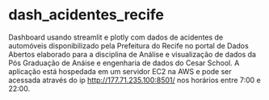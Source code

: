 # dash_acidentes_recife
Dashboard usando streamlit e plotly com dados de acidentes de automóveis disponibilizado pela Prefeitura do Recife no portal de Dados Abertos elaborado para a disciplina de Análise e visualização de dados da Pós Graduação de Anáise e engenharia de dados do Cesar School.
A aplicação está hospedada em um servidor EC2 na AWS e pode ser acessada através do ip http://177.71.235.100:8501/ nos horários entre 7:00 e 22:00.
